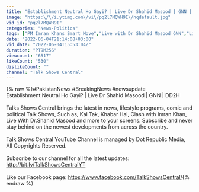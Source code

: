 ```yaml
---
title: "Establishment Neutral Ho Gayi? | Live Dr Shahid Masood | GNN | DD2H"
image: "https:\/\/i.ytimg.com\/vi\/pq2l7MQWH9I\/hqdefault.jpg"
vid_id: "pq2l7MQWH9I"
categories: "News-Politics"
tags: ["PM Imran Khans Smart Move","Live with Dr Shahid Masood GNN","Live with"]
date: "2022-06-04T21:14:08+03:00"
vid_date: "2022-06-04T15:53:04Z"
duration: "PT9M25S"
viewcount: "6517"
likeCount: "530"
dislikeCount: ""
channel: "Talk Shows Central"
---
```

{% raw %}#PakistanNews #BreakingNews #newsupdate <br />Establishment Neutral Ho Gayi? | Live Dr Shahid Masood | GNN | DD2H<br /><br />Talks Shows Central brings the latest in news, lifestyle programs, comic and political Talk Shows, Such as, Kal Tak, Khabar Hai, Clash with Imran Khan, Live With Dr.Shahid Masood and more to your screens. Subscribe and never stay behind on the newest developments from across the country.<br /><br />Talk Shows Central YouTube Channel is managed by Dot Republic Media, All Copyrights Reserved.   <br /><br />Subscribe to our channel for all the latest updates: <a rel="nofollow" target="blank" href="http://bit.ly/TalkShowsCentralYT">http://bit.ly/TalkShowsCentralYT</a><br /><br />Like our Facebook page: <a rel="nofollow" target="blank" href="https://www.facebook.com/TalkShowsCentral/">https://www.facebook.com/TalkShowsCentral/</a>{% endraw %}
